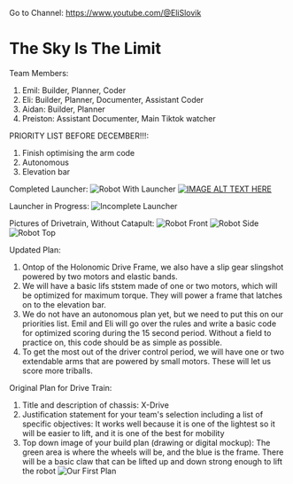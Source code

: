 Go to Channel: https://www.youtube.com/@EliSlovik


# The Sky Is The Limit
Team Members:
1. Emil: Builder, Planner, Coder
2. Eli: Builder, Planner, Documenter, Assistant Coder
3. Aidan: Builder, Planner
4. Preiston: Assistant Documenter, Main Tiktok watcher

PRIORITY LIST BEFORE DECEMBER!!!:
1. Finish optimising the arm code
2. Autonomous
3. Elevation bar


Completed Launcher:
![Robot With Launcher](https://github.com/Emil-Gruenwald/The_Sky_Is_The_Limit/blob/main/images/RobotCompleteLauncher.jpg?raw=true)
[![IMAGE ALT TEXT HERE](https://github.com/Emil-Gruenwald/The_Sky_Is_The_Limit/blob/main/images/RobotCompleteLauncher.jpg?raw=true)]([http://www.youtube.com/watch?v=YOUTUBE_VIDEO_ID_HERE](https://www.youtube.com/watch?v=A6mhHTRiegk))


Launcher in Progress:
![Incomplete Launcher](https://github.com/Emil-Gruenwald/The_Sky_Is_The_Limit/blob/main/images/RobotLauncherInProgress.jpg?raw=true)

Pictures of Drivetrain, Without Catapult:
![Robot Front](https://github.com/Emil-Gruenwald/The_Sky_Is_The_Limit/blob/main/images/RobotFront.jpg?raw=true)
![Robot Side](https://github.com/Emil-Gruenwald/The_Sky_Is_The_Limit/blob/main/images/RobotSide.jpg?raw=true)
![Robot Top](https://github.com/Emil-Gruenwald/The_Sky_Is_The_Limit/blob/main/images/RobotTop.jpg?raw=true)

Updated Plan:

1. Ontop of the Holonomic Drive Frame, we also have a slip gear slingshot powered by two motors and elastic bands.
2. We will have a basic lifs ststem made of one or two motors, which will be optimized for maximum torque. They will power a frame that latches on to the elevation bar.
3. We do not have an autonomous plan yet, but we need to put this on our priorities list. Emil and Eli will go over the rules and write a basic code for optimized scoring during the 15 second period. Without a field to practice on, this code should be as simple as possible.
4. To get the most out of the driver control period, we will have one or two extendable arms that are powered by small motors. These will let us score more triballs.



Original Plan for Drive Train:

1. Title and description of chassis: X-Drive
2. Justification statement for your team's selection including a list of specific objectives: It works well because it is one of the lightest so it will be easier to lift, and it is one of the best for mobility
3. Top down image of your build plan (drawing or digital mockup): The green area is where the wheels will be, and the blue is the frame. There will be a basic claw that can be lifted up and down strong enough to lift the robot
![Our First Plan](https://github.com/Emil-Gruenwald/Robotics23-24/blob/main/images/Plan01.jpg?raw=true)

